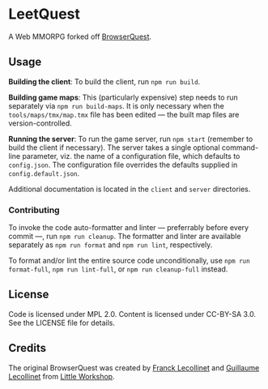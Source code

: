 # LeetQuest

A Web MMORPG forked off
[BrowserQuest](https://github.com/mozilla/BrowserQuest).

## Usage

**Building the client**: To build the client, run `npm run build`.

**Building game maps**: This (particularly expensive) step needs to run
separately via `npm run build-maps`. It is only necessary when the
`tools/maps/tmx/map.tmx` file has been edited — the built map files are
version-controlled.

**Running the server**: To run the game server, run `npm start` (remember to
build the client if necessary). The server takes a single optional
command-line parameter, viz. the name of a configuration file, which defaults
to `config.json`. The configuration file overrides the defaults supplied in
`config.default.json`.

Additional documentation is located in the `client` and `server` directories.

### Contributing

To invoke the code auto-formatter and linter — preferrably before every
commit —, run `npm run cleanup`. The formatter and linter are available
separately as `npm run format` and `npm run lint`, respectively.

To format and/or lint the entire source code unconditionally, use
`npm run format-full`, `npm run lint-full`, or `npm run cleanup-full` instead.

## License

Code is licensed under MPL 2.0. Content is licensed under CC-BY-SA 3.0.
See the LICENSE file for details.

## Credits

The original BrowserQuest was created by
[Franck Lecollinet](https://twitter.com/whatthefranck) and
[Guillaume Lecollinet](https://twitter.com/glecollinet) from
[Little Workshop](https://www.littleworkshop.fr).
